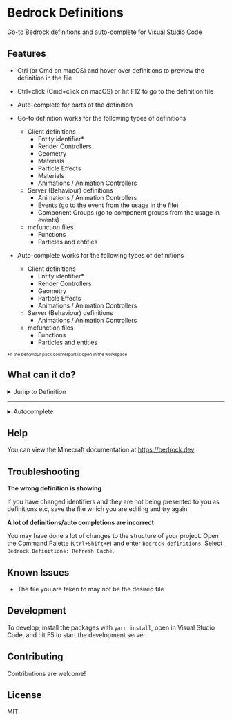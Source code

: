 # Bedrock Definitions

Go-to Bedrock definitions and auto-complete for Visual Studio Code

## Features

- Ctrl (or Cmd on macOS) and hover over definitions to preview the definition in the file
- Ctrl+click (Cmd+click on macOS) or hit F12 to go to the definition file
- Auto-complete for parts of the definition

- Go-to definition works for the following types of definitions
  - Client definitions
    - Entity identifier*
    - Render Controllers
    - Geometry
    - Materials
    - Particle Effects
    - Materials
    - Animations / Animation Controllers
  - Server (Behaviour) definitions 
    - Animations / Animation Controllers
    - Events (go to the event from the usage in the file)
    - Component Groups (go to component groups from the usage in events)
  - mcfunction files
    - Functions
    - Particles and entities

- Auto-complete works for the following types of definitions
  - Client definitions
    - Entity identifier*
    - Render Controllers
    - Geometry
    - Particle Effects
    - Animations / Animation Controllers
  - Server (Behaviour) definitions 
    - Animations / Animation Controllers
  - mcfunction files
    - Functions
    - Particles and entities

<sub><sup>*If the behaviour pack counterpart is open in the workspace</sup></sub>

## What can it do?
<details>
  <summary>Jump to Definition</summary>
  <img src="https://raw.githubusercontent.com/destruc7i0n/vscode-bedrock-definitions/master/img/preview1.gif" />
  <a href="https://streamable.com/k3bel">Longer video example</a>
</details>
<hr />
<details>
  <summary>Autocomplete</summary>
  <img src="https://raw.githubusercontent.com/destruc7i0n/vscode-bedrock-definitions/master/img/preview2.gif" />
</details>

## Help

You can view the Minecraft documentation at https://bedrock.dev

## Troubleshooting

**The wrong definition is showing**

If you have changed identifiers and they are not being presented to you as definitions etc, save the file which you are editing and try again.

**A lot of definitions/auto completions are incorrect**

You may have done a lot of changes to the structure of your project. 
Open the Command Palette (`Ctrl+Shift+P`) and enter `bedrock definitions`.
Select `Bedrock Definitions: Refresh Cache`.

## Known Issues

- The file you are taken to may not be the desired file

## Development

To develop, install the packages with `yarn install`, open in Visual Studio Code, and hit F5 to start the development server.

## Contributing

Contributions are welcome!

## License

MIT